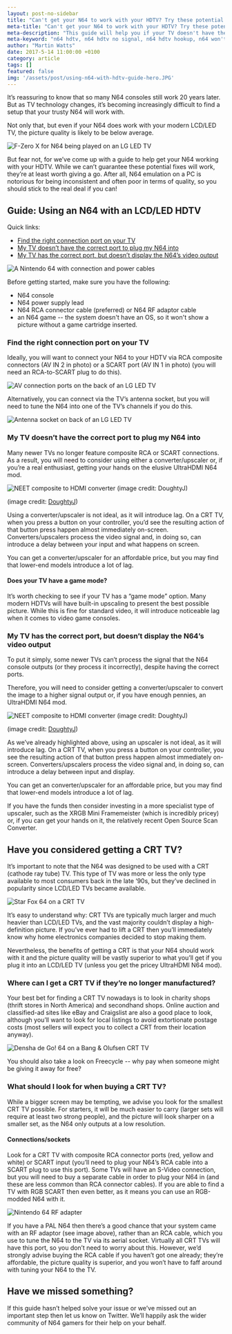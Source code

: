 ```yaml
---
layout: post-no-sidebar
title: "Can't get your N64 to work with your HDTV? Try these potential fixes"
meta-title: "Can't get your N64 to work with your HDTV? Try these potential fixes"
meta-description: "This guide will help you if your TV doesn't have the right connection port for an N64 or can't detect a signal from it."
meta-keyword: "n64 hdtv, n64 hdtv no signal, n64 hdtv hookup, n64 won't work with tv, how to connect n64 to tv"
author: "Martin Watts"
date: 2017-5-14 11:00:00 +0100
category: article
tags: []
featured: false
img: '/assets/post/using-n64-with-hdtv-guide-hero.JPG'
---
```

It’s reassuring to know that so many N64 consoles still work 20 years later. But as TV technology changes, it’s becoming increasingly difficult to find a setup that your trusty N64 will work with.

Not only that, but even if your N64 does work with your modern LCD/LED TV, the picture quality is likely to be below average.

![F-Zero X for N64 being played on an LG LED TV](/assets/post/using-n64-with-hdtv-guide-hero.JPG)

But fear not, for we’ve come up with a guide to help get your N64 working with your HDTV. While we can’t guarantee these potential fixes will work, they’re at least worth giving a go. After all, N64 emulation on a PC is notorious for being inconsistent and often poor in terms of quality, so you should stick to the real deal if you can!

## Guide: Using an N64 with an LCD/LED HDTV ##

Quick links:
- [Find the right connection port on your TV](#find)
- [My TV doesn’t have the correct port to plug my N64 into](#noport)
- [My TV has the correct port, but doesn’t display the N64’s video output](#hasport)

![A Nintendo 64 with connection and power cables](/assets/images/hardware/n64-with-connection-and-power-cables.JPG)

Before getting started, make sure you have the following:

- N64 console
- N64 power supply lead
- N64 RCA connector cable (preferred) or N64 RF adaptor cable
- an N64 game -- the system doesn't have an OS, so it won't show a picture without a game cartridge inserted.

### <a name="find"></a>Find the right connection port on your TV ###

Ideally, you will want to connect your N64 to your HDTV via RCA composite connectors (AV IN 2 in photo) or a SCART port (AV IN 1 in photo) (you will need an RCA-to-SCART plug to do this).

![AV connection ports on the back of an LG LED TV](/assets/images/hardware/av-connections-lcd-tv.JPG)

Alternatively, you can connect via the TV’s antenna socket, but you will need to tune the N64 into one of the TV’s channels if you do this.

![Antenna socket on back of an LG LED TV](/assets/images/hardware/antenna-socket-lcd-tv.JPG)

### <a name="noport"></a>My TV doesn’t have the correct port to plug my N64 into ###

Many newer TVs no longer feature composite RCA or SCART connections. As a result, you will need to consider using either a converter/upscaler or, if you’re a real enthusiast, getting your hands on the elusive UltraHDMI N64 mod.

![NEET composite to HDMI converter (image credit: DoughtyJ)](/assets/images/hardware/neet-composite-to-hdmi-converter.jpg)

(image credit: [DoughtyJ](http://twitter.com/DoughtyJ))

Using a converter/upscaler is not ideal, as it will introduce lag. On a CRT TV, when you press a button on your controller, you’d see the resulting action of that button press happen almost immediately on-screen. Converters/upscalers process the video signal and, in doing so, can introduce a delay between your input and what happens on screen.

You can get a converter/upscaler for an affordable price, but you may find that lower-end models introduce a lot of lag.

#### Does your TV have a game mode? #####

It’s worth checking to see if your TV has a “game mode” option. Many modern HDTVs will have built-in upscaling to present the best possible picture. While this is fine for standard video, it will introduce noticeable lag when it comes to video game consoles. 

### <a name="hasport"></a>My TV has the correct port, but doesn’t display the N64’s video output ###

To put it simply, some newer TVs can’t process the signal that the N64 console outputs (or they process it incorrectly), despite having the correct ports.

Therefore, you will need to consider getting a converter/upscaler to convert the image to a higher signal output or, if you have enough pennies, an UltraHDMI N64 mod.

![NEET composite to HDMI converter (image credit: DoughtyJ)](/assets/images/hardware/neet-composite-to-hdmi-converter-output-port.jpg)

(image credit: [DoughtyJ](http://twitter.com/DoughtyJ))

As we’ve already highlighted above, using an upscaler is not ideal, as it will introduce lag. On a CRT TV, when you press a button on your controller, you see the resulting action of that button press happen almost immediately on-screen. Converters/upscalers process the video signal and, in doing so, can introduce a delay between input and display.

You can get an converter/upscaler for an affordable price, but you may find that lower-end models introduce a lot of lag.

If you have the funds then consider investing in a more specialist type of upscaler, such as the XRGB Mini Framemeister (which is incredibly pricey) or, if you can get your hands on it, the relatively recent Open Source Scan Converter.

## Have you considered getting a CRT TV? ##

It’s important to note that the N64 was designed to be used with a CRT (cathode ray tube) TV. This type of TV was more or less the only type available to most consumers back in the late ‘90s, but they’ve declined in popularity since LCD/LED TVs became available.

![Star Fox 64 on a CRT TV](/assets/images/hardware/star-fox-64-on-crt-tv.jpg)

It’s easy to understand why: CRT TVs are typically much larger and much heavier than LCD/LED TVs, and the vast majority couldn’t display a high-definition picture. If you’ve ever had to lift a CRT then you’ll immediately know why home electronics companies decided to stop making them.

Nevertheless, the benefits of getting a CRT is that your N64 should work with it and the picture quality will be vastly superior to what you’ll get if you plug it into an LCD/LED TV (unless you get the pricey UltraHDMI N64 mod).

### Where can I get a CRT TV if they’re no longer manufactured? ###

Your best bet for finding a CRT TV nowadays is to look in charity shops (thrift stores in North America) and secondhand shops. Online auction and classified-ad sites like eBay and Craigslist are also a good place to look, although you’ll want to look for local listings to avoid extortionate postage costs (most sellers will expect you to collect a CRT from their location anyway).

![Densha de Go! 64 on a Bang & Olufsen CRT TV](/assets/images/hardware/densha-de-go-64-crt-tv.jpg)

You should also take a look on Freecycle -- why pay when someone might be giving it away for free?

### What should I look for when buying a CRT TV? ###

While a bigger screen may be tempting, we advise you look for the smallest CRT TV possible. For starters, it will be much easier to carry (larger sets will require at least two strong people), and the picture will look sharper on a smaller set, as the N64 only outputs at a low resolution.

#### Connections/sockets ####

Look for a CRT TV with composite RCA connector ports (red, yellow and white) or SCART input (you’ll need to plug your N64’s RCA cable into a SCART plug to use this port). Some TVs will have an S-Video connection, but you will need to buy a separate cable in order to plug your N64 in (and these are less common than RCA connector cables). If you are able to find a TV with RGB SCART then even better, as it means you can use an RGB-modded N64 with it.

![Nintendo 64 RF adapter](/assets/images/hardware/nintendo-64-rf-adapter.jpg)

If you have a PAL N64 then there’s a good chance that your system came with an RF adaptor (see image above), rather than an RCA cable, which you use to tune the N64 to the TV via its aerial socket. Virtually all CRT TVs will have this port, so you don’t need to worry about this. However, we’d strongly advise buying the RCA cable if you haven’t got one already; they’re affordable, the picture quality is superior, and you won’t have to faff around with tuning your N64 to the TV.

## Have we missed something? ##

If this guide hasn’t helped solve your issue or we’ve missed out an important step then let us know on Twitter. We’ll happily ask the wider community of N64 gamers for their help on your behalf.
